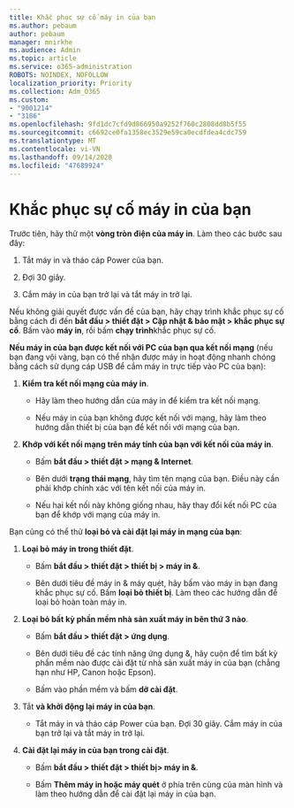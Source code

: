 ```yaml
---
title: Khắc phục sự cố máy in của bạn
ms.author: pebaum
author: pebaum
manager: mnirkhe
ms.audience: Admin
ms.topic: article
ms.service: o365-administration
ROBOTS: NOINDEX, NOFOLLOW
localization_priority: Priority
ms.collection: Adm_O365
ms.custom:
- "9001214"
- "3186"
ms.openlocfilehash: 9fd1dc7cfd9d866950a9252f760c2808dd8b5f55
ms.sourcegitcommit: c6692ce0fa1358ec3529e59ca0ecdfdea4cdc759
ms.translationtype: MT
ms.contentlocale: vi-VN
ms.lasthandoff: 09/14/2020
ms.locfileid: "47689924"
---
```

# <a name="troubleshoot-your-printer"></a>Khắc phục sự cố máy in của bạn

Trước tiên, hãy thử một **vòng tròn điện của máy in**. Làm theo các bước sau đây:

1. Tắt máy in và tháo cáp Power của bạn.

2. Đợi 30 giây.

3. Cắm máy in của bạn trở lại và tắt máy in trở lại.

Nếu không giải quyết được vấn đề của bạn, hãy chạy trình khắc phục sự cố bằng cách đi đến **bắt đầu > thiết đặt > Cập nhật & bảo mật > khắc phục sự cố**. Bấm vào **máy in**, rồi bấm **chạy trình**khắc phục sự cố.

**Nếu máy in của bạn được kết nối với PC của bạn qua kết nối mạng** (nếu bạn đang vội vàng, bạn có thể nhận được máy in hoạt động nhanh chóng bằng cách sử dụng cáp USB để cắm máy in trực tiếp vào PC của bạn):

1. **Kiểm tra kết nối mạng của máy in**.
    
    - Hãy làm theo hướng dẫn của máy in để kiểm tra kết nối mạng.

    - Nếu máy in của bạn không được kết nối với mạng, hãy làm theo hướng dẫn thiết bị của bạn để kết nối với mạng của bạn.

2. **Khớp với kết nối mạng trên máy tính của bạn với kết nối của máy in**.

    - Bấm **bắt đầu > thiết đặt > mạng & Internet**.

    - Bên dưới **trạng thái mạng**, hãy tìm tên mạng của bạn. Điều này cần phải khớp chính xác với tên kết nối của máy in.

    - Nếu hai kết nối này không giống nhau, hãy thay đổi kết nối PC của bạn để khớp với mạng của máy in.

Bạn cũng có thể thử **loại bỏ và cài đặt lại máy in mạng của bạn**:

1. **Loại bỏ máy in trong thiết đặt**.

    - Bấm **bắt đầu > thiết đặt > thiết bị > máy in &**.

    - Bên dưới tiêu đề máy in & máy quét, hãy bấm vào máy in bạn đang khắc phục sự cố. Bấm **loại bỏ thiết bị**. Làm theo các hướng dẫn để loại bỏ hoàn toàn máy in.

2. **Loại bỏ bất kỳ phần mềm nhà sản xuất máy in bên thứ 3 nào**.

    - Bấm **bắt đầu > thiết đặt > ứng dụng**.

    - Bên dưới tiêu đề các tính năng ứng dụng &, hãy cuộn để tìm bất kỳ phần mềm nào được cài đặt từ nhà sản xuất máy in của bạn (chẳng hạn như HP, Canon hoặc Epson).

    - Bấm vào phần mềm và bấm **dỡ cài đặt**.

3. Tắt **và khởi động lại máy in của bạn**.

    - Tắt máy in và tháo cáp Power của bạn. Đợi 30 giây. Cắm máy in của bạn trở lại và tắt máy in trở lại.

4. **Cài đặt lại máy in của bạn trong cài đặt**.

    - Bấm **bắt đầu > thiết đặt > thiết bị> máy in &**.
 
    - Bấm **Thêm máy in hoặc máy quét** ở phía trên cùng của màn hình và làm theo hướng dẫn để cài đặt lại máy in của bạn.
